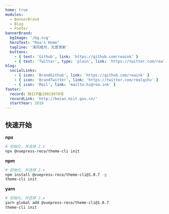 ```yaml
---
home: true
modules:
  - BannerBrand
  - Blog
  - Footer
bannerBrand:
  bgImage: '/bg.svg'
  heroText: "Rea's Home"
  tagline: '清风皓月，光景常新'
  buttons:
    - { text: 'Github', link: 'https://github.com/reaink' }
    - { text: 'Twitter', type: 'plain', link: 'https://twitter.com/realqshu' }
blog:
  socialLinks:
    - { icon: 'BrandGithub', link: 'https://github.com/reaink' }
    - { icon: 'BrandTwitter', link: 'https://twitter.com/realqshu' }
    - { icon: 'Mail', link: 'mailto:hi@rea.ink' }
footer:
  record: 陕ICP备19019970号
  recordLink: 'http://beian.miit.gov.cn/'
  startYear: 2018
---
```

## 快速开始

**npx**

```bash
# 初始化，并选择 2.x
npx @vuepress-reco/theme-cli init
```

**npm**

```bash
# 初始化，并选择 2.x
npm install @vuepress-reco/theme-cli@1.0.7 -g
theme-cli init
```

**yarn**

```bash
# 初始化，并选择 2.x
yarn global add @vuepress-reco/theme-cli@1.0.7
theme-cli init
```
